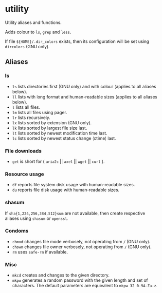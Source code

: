 utility
=======

Utility aliases and functions.

Adds colour to `ls`, `grep` and `less`.

If file `${HOME}/.dir_colors` exists, then its configuration will be set using
`dircolors` (GNU only).

Aliases
-------

### ls

  * `ls` lists directories first (GNU only) and with colour (applies to all aliases below).
  * `ll` lists with long format and human-readable sizes (applies to all aliases below).
  * `l`  lists all files.
  * `lm` lists all files using pager.
  * `lr` lists recursively.
  * `lx` lists sorted by extension (GNU only).
  * `lk` lists sorted by largest file size last.
  * `lt` lists sorted by newest modification time last.
  * `lc` lists sorted by newest status change (ctime) last.

### File downloads

  * `get` is short for ( `aria2c` || `axel` || `wget` || `curl` ).

### Resource usage

  * `df` reports file system disk usage with human-readable sizes.
  * `du` reports file disk usage with human-readable sizes.

### shasum

If `sha{1,224,256,384,512}sum` are not available, then create respective aliases
using `shasum` or `openssl`.

### Condoms

  * `chmod` changes file mode verbosely, not operating from `/` (GNU only).
  * `chown` changes file owner verbosely, not operating from `/` (GNU only).
  * `rm` uses `safe-rm` if available.

### Misc

  * `mkcd` creates and changes to the given directory.
  * `mkpw` generates a random password with the given length and set of characters.
    The default parameters are equivalent to `mkpw 32 0-9A-Za-z`.
